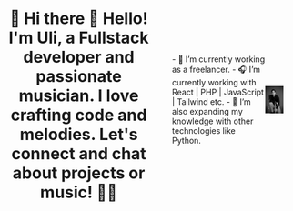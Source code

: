 <div style="display: flex; justify-content: center; align-items: center;">
  <div style="margin-right: 20px;">
    <h1 style="text-align: center;">🎵 Hi there 👋 Hello! I'm Uli, a Fullstack developer and passionate musician. I love crafting code and melodies. Let's connect and chat about projects or music! 📯📯</h1>
  </div>
  - 🎼 I’m currently working as a freelancer.
  - 🎧 I’m currently working with React | PHP | JavaScript | Tailwind etc.
  - 🎹 I’m also expanding my knowledge with other technologies like Python.
  <div>
    <img alt="uli" align="right" src="./ulisesbyn2.jpg" width="240px" /><br /> 
  </div>
</div>
